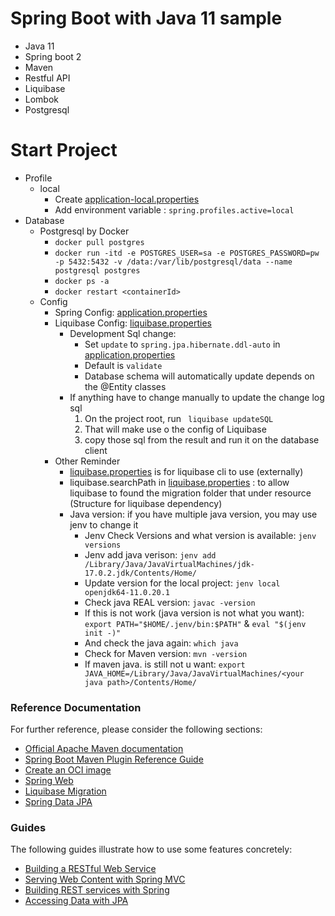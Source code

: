 
# Spring Boot with Java 11 sample
- Java 11
- Spring boot 2
- Maven
- Restful API
- Liquibase
- Lombok
- Postgresql

# Start Project
- Profile
  - local
    - Create [application-local.properties](src/main/resources/application-local.properties)
    - Add environment variable : `spring.profiles.active=local`
- Database
  - Postgresql by Docker
    - ```docker pull postgres```
    - ```docker run -itd -e POSTGRES_USER=sa -e POSTGRES_PASSWORD=pw -p 5432:5432 -v /data:/var/lib/postgresql/data --name postgresql postgres```
    - ```docker ps -a```
    - ```docker restart <containerId>```
  - Config
    - Spring Config: [application.properties](src/main/resources/application.properties)
    - Liquibase Config: [liquibase.properties](liquibase.properties)
      - Development Sql change:
        - Set `update` to `spring.jpa.hibernate.ddl-auto` in [application.properties](src/main/resources/application.properties)
        - Default is `validate`
        - Database schema will automatically update depends on the @Entity classes
      - If anything have to change manually to update the change log sql 
          1. On the project root, run ` liquibase updateSQL`
          2. That will make use o the config of Liquibase
          3. copy those sql from the result and run it on the database client
    - Other Reminder
      - [liquibase.properties](liquibase.properties) is for liquibase cli to use (externally) 
      - liquibase.searchPath in [liquibase.properties](liquibase.properties) : to allow liquibase to found the migration folder that under resource (Structure for liquibase dependency)
      - Java version: if you have multiple java version, you may use jenv to change it
        - Jenv Check Versions and what version is available: ```jenv versions```
        - Jenv add java verison: ```jenv add /Library/Java/JavaVirtualMachines/jdk-17.0.2.jdk/Contents/Home/```
        - Update version for the local project: ```jenv local openjdk64-11.0.20.1```
        - Check java REAL version: ```javac -version```
        - If this is not work  (java version is not what you want): ```export PATH="$HOME/.jenv/bin:$PATH"``` & ```eval "$(jenv init -)"```
        - And check the java again: ```which java```
        - Check for Maven version: ```mvn -version```
        - If maven java. is still not u want: ```export JAVA_HOME=/Library/Java/JavaVirtualMachines/<your java path>/Contents/Home/```

### Reference Documentation
For further reference, please consider the following sections:

* [Official Apache Maven documentation](https://maven.apache.org/guides/index.html)
* [Spring Boot Maven Plugin Reference Guide](https://docs.spring.io/spring-boot/docs/3.1.3/maven-plugin/reference/html/)
* [Create an OCI image](https://docs.spring.io/spring-boot/docs/3.1.3/maven-plugin/reference/html/#build-image)
* [Spring Web](https://docs.spring.io/spring-boot/docs/3.1.3/reference/htmlsingle/index.html#web)
* [Liquibase Migration](https://docs.spring.io/spring-boot/docs/3.1.3/reference/htmlsingle/index.html#howto.data-initialization.migration-tool.liquibase)
* [Spring Data JPA](https://docs.spring.io/spring-boot/docs/3.1.3/reference/htmlsingle/index.html#data.sql.jpa-and-spring-data)

### Guides
The following guides illustrate how to use some features concretely:

* [Building a RESTful Web Service](https://spring.io/guides/gs/rest-service/)
* [Serving Web Content with Spring MVC](https://spring.io/guides/gs/serving-web-content/)
* [Building REST services with Spring](https://spring.io/guides/tutorials/rest/)
* [Accessing Data with JPA](https://spring.io/guides/gs/accessing-data-jpa/)

